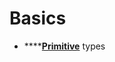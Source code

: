 # Basics

* \*\*\*\*[**Primitive**](https://cs.fit.edu/~ryan/java/language/java-data.html) types



